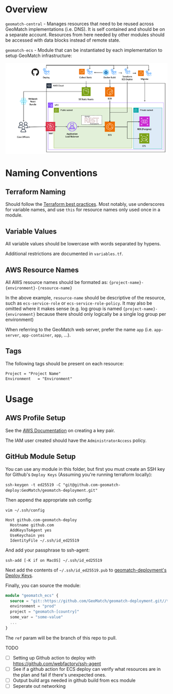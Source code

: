 # Overview

`geomatch-central` - Manages resources that need to be reused across GeoMatch implementations (i.e. DNS).
It is self contained and should be on a separate account. Resources from here needed by other modules should be
accessed with data blocks instead of remote state.

`geomatch-ecs` - Module that can be instantiated by each implementation to setup GeoMatch infrastructure:

![GeoMatch-Hosted AWS](./GeoMatch-Hosted%20AWS%20Architecture.png)

# Naming Conventions

## Terraform Naming

Should follow the [Terraform best practices](https://www.terraform-best-practices.com/naming).
Most notably, use underscores for variable names, and use `this` for resource names only used
once in a module.

## Variable Values

All variable values should be lowercase with words separated by hypens.

Additional restrictions are documented in `variables.tf`.

## AWS Resource Names

All AWS resource names should be formated as:
`{project-name}-{environment}-{resource-name}`

In the above example, `resource-name` should be descriptive of the resource, such as `ecs-service-role` or `ecs-service-role-policy`. It may also be omitted where it makes sense (e.g. log group is named `{project-name}-{environment}`
because there should only logically be a single log group per environment)

When referring to the GeoMatch web server, prefer the name `app` (i.e. `app-server`, `app-container`, `app`, ...).

## Tags

The following tags should be present on each resource:

```
Project = "Project Name"
Environment   = "Environment"
```

# Usage

## AWS Profile Setup

See the [AWS Documentation](https://docs.aws.amazon.com/cli/latest/userguide/cli-configure-quickstart.html#cli-configure-quickstart-creds) on creating a key pair.

The IAM user created should have the `AdministratorAccess` policy.

## GitHub Module Setup

You can use any module in this folder, but first you must create an SSH key for Github's `Deploy Keys` (Assuming you're running terraform locally):

`ssh-keygen -t ed25519 -C "git@github.com-geomatch-deploy:GeoMatch/geomatch-deployment.git"`

Then append the appropriate ssh config:

`vim ~/.ssh/config`

```
Host github.com-geomatch-deploy
  Hostname github.com
  AddKeysToAgent yes
  UseKeychain yes
  IdentityFile ~/.ssh/id_ed25519
```

And add your passphrase to ssh-agent:

`ssh-add [-K if on MacOS] ~/.ssh/id_ed25519`

Next add the contents of `~/.ssh/id_ed25519.pub` to [geomatch-deployment's Deploy Keys](https://github.com/GeoMatch/geomatch-deployment/settings/keys).

Finally, you can source the module:

```terraform
module "geomatch_ecs" {
  source = "git::https://github.com/GeoMatch/geomatch-deployment.git//terraform/geomatch_app/ecs?ref=production"
  environment = "prod"
  project = "geomatch-[country]"
  some_var = "some-value"
  ...
}
```

The `ref` param will be the branch of this repo to pull.

TODO

- [ ] Setting up Github action to deploy with https://github.com/webfactory/ssh-agent
- [ ] See if a github action for ECS deploy can verify what resources are in the plan
      and fail if there's unexpected ones.
- [ ] Output build args needed in github build from ecs module
- [ ] Seperate out networking
